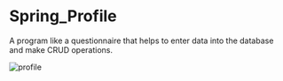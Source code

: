# Spring_Profile
A program like a questionnaire that helps to enter data into the database and make CRUD operations.

![profile](https://user-images.githubusercontent.com/112967804/201644436-33b82840-7561-4967-aca9-67b4d1dfdb41.png)

